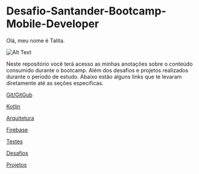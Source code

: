 # Desafio-Santander-Bootcamp-Mobile-Developer

Olá, meu nome é Talita. 


![Alt Text](https://media.giphy.com/media/x5cLbwEvOskX6/giphy.gif)


Neste repositório você terá acesso as minhas anotações sobre o conteúdo consumido durante o bootcamp. Além dos desafios e projetos realizados durante o período de estudo. Abaixo estão alguns links que te levaram diretamente até as seções especificas.

[Git/GitGub](https://github.com/TalitaRamos/Desafio-Santander-Bootcamp-Mobile-Developer/tree/main/Git)


[Kotlin](https://github.com/TalitaRamos/Desafio-Santander-Bootcamp-Mobile-Developer/tree/main/Kotlin)

[Arquitetura](https://github.com/TalitaRamos/Desafio-Santander-Bootcamp-Mobile-Developer/tree/main/Arquitetura)

[Firebase](https://github.com/TalitaRamos/Desafio-Santander-Bootcamp-Mobile-Developer/tree/main/Firebase)

[Testes](https://github.com/TalitaRamos/Desafio-Santander-Bootcamp-Mobile-Developer/tree/main/Testes)

[Desafios](https://github.com/TalitaRamos/Desafio-Santander-Bootcamp-Mobile-Developer/tree/main/Desafios)

[Projetos](https://github.com/TalitaRamos/Desafio-Santander-Bootcamp-Mobile-Developer/tree/main/Projetos%20de%20estudo)
